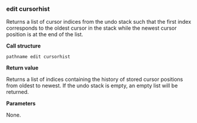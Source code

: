 ### edit cursorhist

Returns a list of cursor indices from the undo stack such that the first index corresponds to the oldest cursor in the stack while the newest cursor position is at the end of the list.

**Call structure**

`pathname edit cursorhist`

**Return value**

Returns a list of indices containing the history of stored cursor positions from oldest to newest.  If the undo stack is empty, an empty list will be returned.

**Parameters**

None.